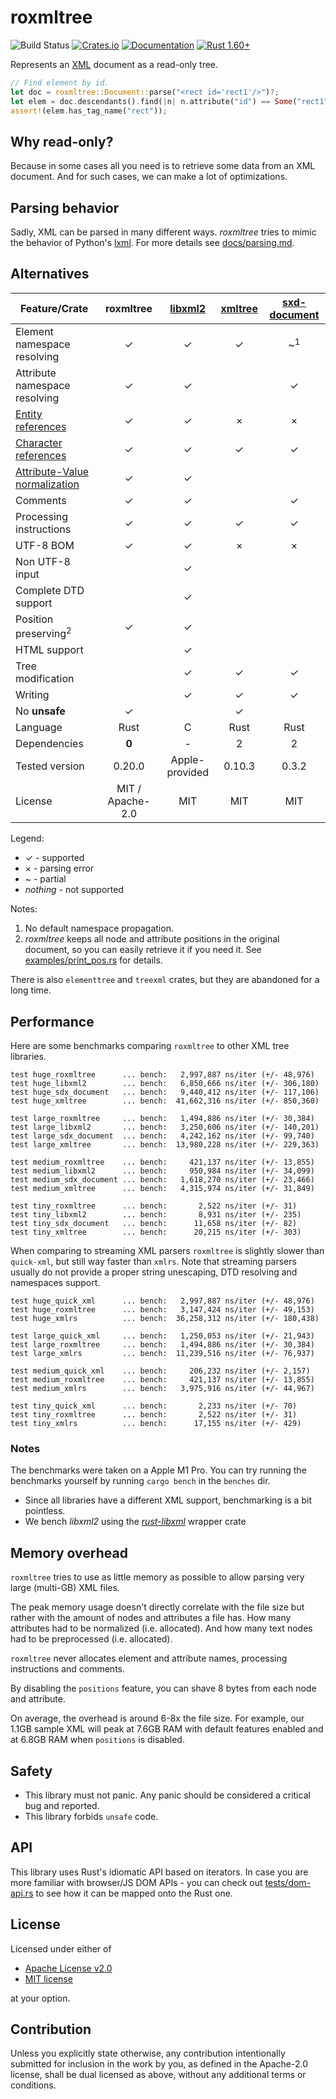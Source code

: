 # roxmltree
![Build Status](https://github.com/RazrFalcon/roxmltree/workflows/Rust/badge.svg)
[![Crates.io](https://img.shields.io/crates/v/roxmltree.svg)](https://crates.io/crates/roxmltree)
[![Documentation](https://docs.rs/roxmltree/badge.svg)](https://docs.rs/roxmltree)
[![Rust 1.60+](https://img.shields.io/badge/rust-1.60+-orange.svg)](https://www.rust-lang.org)

Represents an [XML](https://www.w3.org/TR/xml/) document as a read-only tree.

```rust
// Find element by id.
let doc = roxmltree::Document::parse("<rect id='rect1'/>")?;
let elem = doc.descendants().find(|n| n.attribute("id") == Some("rect1"))?;
assert!(elem.has_tag_name("rect"));
```

## Why read-only?

Because in some cases all you need is to retrieve some data from an XML document.
And for such cases, we can make a lot of optimizations.

## Parsing behavior

Sadly, XML can be parsed in many different ways. *roxmltree* tries to mimic the
behavior of Python's [lxml](https://lxml.de/).
For more details see [docs/parsing.md](https://github.com/RazrFalcon/roxmltree/blob/master/docs/parsing.md).

## Alternatives

| Feature/Crate                   | roxmltree        | [libxml2]           | [xmltree]        | [sxd-document]   |
| ------------------------------- | :--------------: | :-----------------: | :--------------: | :--------------: |
| Element namespace resolving     | ✓                | ✓                   | ✓                | ~<sup>1</sup>    |
| Attribute namespace resolving   | ✓                | ✓                   |                  | ✓                |
| [Entity references]             | ✓                | ✓                   | ×                | ×                |
| [Character references]          | ✓                | ✓                   | ✓                | ✓                |
| [Attribute-Value normalization] | ✓                | ✓                   |                  |                  |
| Comments                        | ✓                | ✓                   |                  | ✓                |
| Processing instructions         | ✓                | ✓                   | ✓                | ✓                |
| UTF-8 BOM                       | ✓                | ✓                   | ×                | ×                |
| Non UTF-8 input                 |                  | ✓                   |                  |                  |
| Complete DTD support            |                  | ✓                   |                  |                  |
| Position preserving<sup>2</sup> | ✓                | ✓                   |                  |                  |
| HTML support                    |                  | ✓                   |                  |                  |
| Tree modification               |                  | ✓                   | ✓                | ✓                |
| Writing                         |                  | ✓                   | ✓                | ✓                |
| No **unsafe**                   | ✓                |                     | ✓                |                  |
| Language                        | Rust             | C                   | Rust             | Rust             |
| Dependencies                    | **0**            | -                   | 2                | 2                |
| Tested version                  | 0.20.0           | Apple-provided      | 0.10.3           | 0.3.2            |
| License                         | MIT / Apache-2.0 | MIT                 | MIT              | MIT              |

Legend:

- ✓ - supported
- × - parsing error
- ~ - partial
- *nothing* - not supported

Notes:

1. No default namespace propagation.
2. *roxmltree* keeps all node and attribute positions in the original document,
   so you can easily retrieve it if you need it.
   See [examples/print_pos.rs](examples/print_pos.rs) for details.

There is also `elementtree` and `treexml` crates, but they are abandoned for a long time.

[Entity references]: https://www.w3.org/TR/REC-xml/#dt-entref
[Character references]: https://www.w3.org/TR/REC-xml/#NT-CharRef
[Attribute-Value Normalization]: https://www.w3.org/TR/REC-xml/#AVNormalize

[libxml2]: http://xmlsoft.org/
[xmltree]: https://crates.io/crates/xmltree
[sxd-document]: https://crates.io/crates/sxd-document

## Performance

Here are some benchmarks comparing `roxmltree` to other XML tree libraries.

```text
test huge_roxmltree      ... bench:   2,997,887 ns/iter (+/- 48,976)
test huge_libxml2        ... bench:   6,850,666 ns/iter (+/- 306,180)
test huge_sdx_document   ... bench:   9,440,412 ns/iter (+/- 117,106)
test huge_xmltree        ... bench:  41,662,316 ns/iter (+/- 850,360)

test large_roxmltree     ... bench:   1,494,886 ns/iter (+/- 30,384)
test large_libxml2       ... bench:   3,250,606 ns/iter (+/- 140,201)
test large_sdx_document  ... bench:   4,242,162 ns/iter (+/- 99,740)
test large_xmltree       ... bench:  13,980,228 ns/iter (+/- 229,363)

test medium_roxmltree    ... bench:     421,137 ns/iter (+/- 13,855)
test medium_libxml2      ... bench:     950,984 ns/iter (+/- 34,099)
test medium_sdx_document ... bench:   1,618,270 ns/iter (+/- 23,466)
test medium_xmltree      ... bench:   4,315,974 ns/iter (+/- 31,849)

test tiny_roxmltree      ... bench:       2,522 ns/iter (+/- 31)
test tiny_libxml2        ... bench:       8,931 ns/iter (+/- 235)
test tiny_sdx_document   ... bench:      11,658 ns/iter (+/- 82)
test tiny_xmltree        ... bench:      20,215 ns/iter (+/- 303)
```

When comparing to streaming XML parsers `roxmltree` is slightly slower than `quick-xml`,
but still way faster than `xmlrs`.
Note that streaming parsers usually do not provide a proper string unescaping,
DTD resolving and namespaces support.

```text
test huge_quick_xml      ... bench:   2,997,887 ns/iter (+/- 48,976)
test huge_roxmltree      ... bench:   3,147,424 ns/iter (+/- 49,153)
test huge_xmlrs          ... bench:  36,258,312 ns/iter (+/- 180,438)

test large_quick_xml     ... bench:   1,250,053 ns/iter (+/- 21,943)
test large_roxmltree     ... bench:   1,494,886 ns/iter (+/- 30,384)
test large_xmlrs         ... bench:  11,239,516 ns/iter (+/- 76,937)

test medium_quick_xml    ... bench:     206,232 ns/iter (+/- 2,157)
test medium_roxmltree    ... bench:     421,137 ns/iter (+/- 13,855)
test medium_xmlrs        ... bench:   3,975,916 ns/iter (+/- 44,967)

test tiny_quick_xml      ... bench:       2,233 ns/iter (+/- 70)
test tiny_roxmltree      ... bench:       2,522 ns/iter (+/- 31)
test tiny_xmlrs          ... bench:      17,155 ns/iter (+/- 429)
```

### Notes

The benchmarks were taken on a Apple M1 Pro.
You can try running the benchmarks yourself by running `cargo bench` in the `benches` dir.

- Since all libraries have a different XML support, benchmarking is a bit pointless.
- We bench *libxml2* using the *[rust-libxml]* wrapper crate

[xml-rs]: https://crates.io/crates/xml-rs
[quick-xml]: https://crates.io/crates/quick-xml
[rust-libxml]: https://github.com/KWARC/rust-libxml

## Memory overhead

`roxmltree` tries to use as little memory as possible to allow parsing
very large (multi-GB) XML files.

The peak memory usage doesn't directly correlate with the file size
but rather with the amount of nodes and attributes a file has.
How many attributes had to be normalized (i.e. allocated).
And how many text nodes had to be preprocessed (i.e. allocated).

`roxmltree` never allocates element and attribute names, processing instructions
and comments.

By disabling the `positions` feature, you can shave 8 bytes from each node and attribute.

On average, the overhead is around 6-8x the file size.
For example, our 1.1GB sample XML will peak at 7.6GB RAM with default features enabled
and at 6.8GB RAM when `positions` is disabled.

## Safety

- This library must not panic. Any panic should be considered a critical bug and reported.
- This library forbids `unsafe` code.

## API

This library uses Rust's idiomatic API based on iterators.
In case you are more familiar with browser/JS DOM APIs - you can check out
[tests/dom-api.rs](tests/dom-api.rs) to see how it can be mapped onto the Rust one.

## License

Licensed under either of

- [Apache License v2.0](LICENSE-APACHE)
- [MIT license](LICENSE-MIT)

at your option.

## Contribution

Unless you explicitly state otherwise, any contribution intentionally submitted
for inclusion in the work by you, as defined in the Apache-2.0 license, shall be
dual licensed as above, without any additional terms or conditions.
